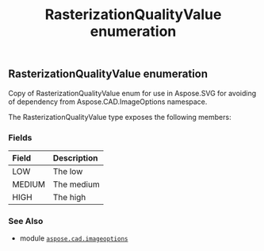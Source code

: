 ﻿---
title: RasterizationQualityValue enumeration
second_title: Aspose.CAD for Python via .NET API References
description: 
type: docs
weight: 510
url: /python-net/aspose.cad.imageoptions/rasterizationqualityvalue/
is_root: false
---

## RasterizationQualityValue enumeration

Copy of RasterizationQualityValue enum for use in Aspose.SVG for 
avoiding of dependency from Aspose.CAD.ImageOptions namespace.



The RasterizationQualityValue type exposes the following members:

### Fields
| Field | Description |
| :- | :- |
| LOW | The low |
| MEDIUM | The medium |
| HIGH | The high |



### See Also
* module [`aspose.cad.imageoptions`](..)
